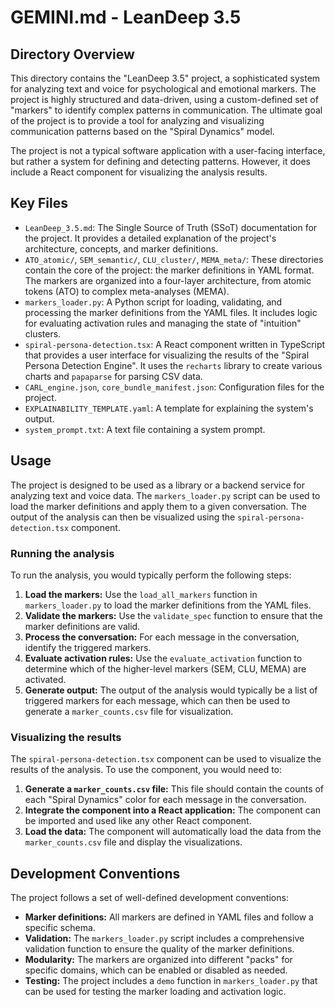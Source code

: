 # GEMINI.md - LeanDeep 3.5

## Directory Overview

This directory contains the "LeanDeep 3.5" project, a sophisticated system for analyzing text and voice for psychological and emotional markers. The project is highly structured and data-driven, using a custom-defined set of "markers" to identify complex patterns in communication. The ultimate goal of the project is to provide a tool for analyzing and visualizing communication patterns based on the "Spiral Dynamics" model.

The project is not a typical software application with a user-facing interface, but rather a system for defining and detecting patterns. However, it does include a React component for visualizing the analysis results.

## Key Files

*   `LeanDeep_3.5.md`: The Single Source of Truth (SSoT) documentation for the project. It provides a detailed explanation of the project's architecture, concepts, and marker definitions.
*   `ATO_atomic/`, `SEM_semantic/`, `CLU_cluster/`, `MEMA_meta/`: These directories contain the core of the project: the marker definitions in YAML format. The markers are organized into a four-layer architecture, from atomic tokens (ATO) to complex meta-analyses (MEMA).
*   `markers_loader.py`: A Python script for loading, validating, and processing the marker definitions from the YAML files. It includes logic for evaluating activation rules and managing the state of "intuition" clusters.
*   `spiral-persona-detection.tsx`: A React component written in TypeScript that provides a user interface for visualizing the results of the "Spiral Persona Detection Engine". It uses the `recharts` library to create various charts and `papaparse` for parsing CSV data.
*   `CARL_engine.json`, `core_bundle_manifest.json`: Configuration files for the project.
*   `EXPLAINABILITY_TEMPLATE.yaml`: A template for explaining the system's output.
*   `system_prompt.txt`: A text file containing a system prompt.

## Usage

The project is designed to be used as a library or a backend service for analyzing text and voice data. The `markers_loader.py` script can be used to load the marker definitions and apply them to a given conversation. The output of the analysis can then be visualized using the `spiral-persona-detection.tsx` component.

### Running the analysis

To run the analysis, you would typically perform the following steps:

1.  **Load the markers:** Use the `load_all_markers` function in `markers_loader.py` to load the marker definitions from the YAML files.
2.  **Validate the markers:** Use the `validate_spec` function to ensure that the marker definitions are valid.
3.  **Process the conversation:** For each message in the conversation, identify the triggered markers.
4.  **Evaluate activation rules:** Use the `evaluate_activation` function to determine which of the higher-level markers (SEM, CLU, MEMA) are activated.
5.  **Generate output:** The output of the analysis would typically be a list of triggered markers for each message, which can then be used to generate a `marker_counts.csv` file for visualization.

### Visualizing the results

The `spiral-persona-detection.tsx` component can be used to visualize the results of the analysis. To use the component, you would need to:

1.  **Generate a `marker_counts.csv` file:** This file should contain the counts of each "Spiral Dynamics" color for each message in the conversation.
2.  **Integrate the component into a React application:** The component can be imported and used like any other React component.
3.  **Load the data:** The component will automatically load the data from the `marker_counts.csv` file and display the visualizations.

## Development Conventions

The project follows a set of well-defined development conventions:

*   **Marker definitions:** All markers are defined in YAML files and follow a specific schema.
*   **Validation:** The `markers_loader.py` script includes a comprehensive validation function to ensure the quality of the marker definitions.
*   **Modularity:** The markers are organized into different "packs" for specific domains, which can be enabled or disabled as needed.
*   **Testing:** The project includes a `demo` function in `markers_loader.py` that can be used for testing the marker loading and activation logic.
